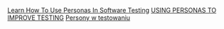 [Learn How To Use Personas In Software Testing](https://www.appsierra.com/blog/personas-in-software-testing)
[USING PERSONAS TO IMPROVE TESTING](https://www.stickyminds.com/sites/default/files/presentation/file/2013/04STRWR_T2.pdf)
[Persony w testowaniu](https://testerzy.pl/baza-wiedzy/artykuly/persony-w-testowaniu)